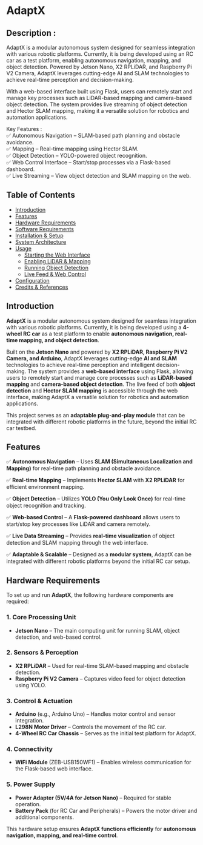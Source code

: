 # AdaptX

## Description :

AdaptX is a modular autonomous system designed for seamless integration with various robotic platforms. Currently, it is being developed using an RC car as a test platform, enabling autonomous navigation, mapping, and object detection. Powered by Jetson Nano, X2 RPLiDAR, and Raspberry Pi V2 Camera, AdaptX leverages cutting-edge AI and SLAM technologies to achieve real-time perception and decision-making.

With a web-based interface built using Flask, users can remotely start and manage key processes such as LiDAR-based mapping and camera-based object detection. The system provides live streaming of object detection and Hector SLAM mapping, making it a versatile solution for robotics and automation applications.

Key Features :<br> 
✅ Autonomous Navigation – SLAM-based path planning and obstacle avoidance.<br>
✅ Mapping – Real-time mapping using Hector SLAM.<br>
✅ Object Detection – YOLO-powered object recognition.<br>
✅ Web Control Interface – Start/stop processes via a Flask-based dashboard.<br>
✅ Live Streaming – View object detection and SLAM mapping on the web.


## Table of Contents
- [Introduction](#introduction)
- [Features](#features)
- [Hardware Requirements](#hardware-requirements)
- [Software Requirements](#software-requirements)
- [Installation & Setup](#installation--setup)
- [System Architecture](#system-architecture)
- [Usage](#usage)
  - [Starting the Web Interface](#starting-the-web-interface)
  - [Enabling LiDAR & Mapping](#enabling-lidar--mapping)
  - [Running Object Detection](#running-object-detection)
  - [Live Feed & Web Control](#live-feed--web-control)
- [Configuration](#configuration)
- [Credits & References](#credits--references)


## Introduction

**AdaptX** is a modular autonomous system designed for seamless integration with various robotic platforms. Currently, it is being developed using a **4-wheel RC car** as a test platform to enable **autonomous navigation, real-time mapping, and object detection**.

Built on the **Jetson Nano** and powered by **X2 RPLiDAR, Raspberry Pi V2 Camera, and Arduino**, AdaptX leverages cutting-edge **AI and SLAM** technologies to achieve real-time perception and intelligent decision-making. The system provides a **web-based interface** using Flask, allowing users to remotely start and manage core processes such as **LiDAR-based mapping** and **camera-based object detection**. The live feed of both **object detection** and **Hector SLAM mapping** is accessible through the web interface, making AdaptX a versatile solution for robotics and automation applications.

This project serves as an **adaptable plug-and-play module** that can be integrated with different robotic platforms in the future, beyond the initial RC car testbed.

## Features

✅ **Autonomous Navigation** – Uses **SLAM (Simultaneous Localization and Mapping)** for real-time path planning and obstacle avoidance.  

✅ **Real-time Mapping** – Implements **Hector SLAM** with **X2 RPLiDAR** for efficient environment mapping.  

✅ **Object Detection** – Utilizes **YOLO (You Only Look Once)** for real-time object recognition and tracking.  

✅ **Web-based Control** – A **Flask-powered dashboard** allows users to start/stop key processes like LiDAR and camera remotely.  

✅ **Live Data Streaming** – Provides **real-time visualization** of object detection and SLAM mapping through the web interface.  

✅ **Adaptable & Scalable** – Designed as a **modular system**, AdaptX can be integrated with different robotic platforms beyond the initial RC car setup.  

## Hardware Requirements  

To set up and run **AdaptX**, the following hardware components are required:  

### **1. Core Processing Unit**  
- **Jetson Nano** – The main computing unit for running SLAM, object detection, and web-based control.  

### **2. Sensors & Perception**  
- **X2 RPLiDAR** – Used for real-time SLAM-based mapping and obstacle detection.  
- **Raspberry Pi V2 Camera** – Captures video feed for object detection using YOLO.  

### **3. Control & Actuation**  
- **Arduino** (e.g., Arduino Uno) – Handles motor control and sensor integration.  
- **L298N Motor Driver** – Controls the movement of the RC car.  
- **4-Wheel RC Car Chassis** – Serves as the initial test platform for AdaptX.  

### **4. Connectivity**  
- **WiFi Module** (ZEB-USB150WF1) – Enables wireless communication for the Flask-based web interface.  

### **5. Power Supply**  
- **Power Adapter (5V/4A for Jetson Nano)** – Required for stable operation.  
- **Battery Pack** (for RC Car and Peripherals) – Powers the motor driver and additional components.  

This hardware setup ensures **AdaptX functions efficiently** for **autonomous navigation, mapping, and real-time control**.  



